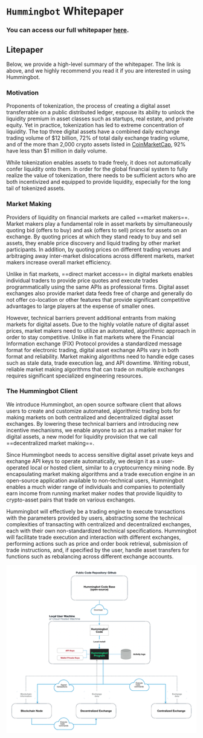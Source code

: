# `Hummingbot` Whitepaper

### You can access our full whitepaper [here](https://www.hummingbot.io/whitepaper.pdf).

## Litepaper

Below, we provide a high-level summary of the whitepaper. The link is above, and we highly recommend you read it if you are interested in using Hummingbot.

### Motivation

Proponents of tokenization, the process of creating a digital asset transferrable on a public
distributed ledger, espouse its ability to unlock the liquidity premium in asset classes such as startups, real estate, and private equity. Yet in practice, tokenization has led to extreme concentration of liquidity. The top three digital assets have a combined daily exchange trading volume of $12 billion, 72% of total daily exchange trading volume, and of the more than 2,000 crypto assets listed in [CoinMarketCap](https://coinmarketcap.com), 92% have less than $1 million in daily volume.

While tokenization enables assets to trade freely, it does not automatically confer liquidity onto them. In order for the global financial system to fully realize the value of tokenization, there needs to be sufficient actors who are both incentivized and equipped to provide liquidity, especially for the long tail of tokenized assets.

### Market Making

Providers of liquidity on financial markets are called ==market makers==. Market makers play a fundamental role in asset markets by simultaneously quoting bid (offers to buy) and ask (offers to sell) prices for assets on an exchange. By quoting prices at which they stand ready to buy and sell assets, they enable price discovery and liquid trading by other market participants. In addition, by quoting prices on different trading venues and arbitraging away inter-market dislocations across different markets, market makers increase overall market efficiency.

Unlike in fiat markets, ==direct market access== in digital markets enables individual traders to provide price quotes and execute trades programmatically using the same APIs as professional firms. Digital asset exchanges also provide market data feeds free of charge and generally do not offer co-location or other features that provide significant competitive advantages to large players at the expense of smaller ones.

However, technical barriers prevent additional entrants from making markets for digital assets. Due to the highly volatile nature of digital asset prices, market makers need to utilize an automated, algorithmic approach in order to stay competitive. Unlike in fiat markets where the Financial Information exchange (FIX) Protocol provides a standardized message format for electronic trading, digital asset exchange APIs vary in both format and reliability. Market making algorithms need to handle edge cases such as stale data, trade execution lag, and API downtime. Writing robust, reliable market making algorithms that can trade on multiple exchanges requires significant specialized engineering resources.

### The Hummingbot Client

We introduce Hummingbot, an open source software client that allows users to create and customize automated, algorithmic trading bots for making markets on both centralized and decentralized digital asset exchanges. By lowering these technical barriers and introducing new incentive mechanisms, we enable anyone to act as a market maker for digital assets, a new model for liquidity provision that we call ==decentralized market making==.

Since Hummingbot needs to access sensitive digital asset private keys and exchange API keys to operate automatically, we design it as a user-operated local or hosted client, similar to a cryptocurrency mining node. By encapsulating market making algorithms and a trade execution engine in an open-source application available to non-technical users, Hummingbot enables a much wider range of individuals and companies to potentially earn income from running market maker nodes that provide liquidity to crypto-asset pairs that trade on various exchanges.

Hummingbot will effectively be a trading engine to execute transactions with the parameters provided by users, abstracting some the technical complexities of transacting with centralized and decentralized exchanges, each with their own non-standardized technical specifications. Hummingbot will facilitate trade execution and interaction with different exchanges, performing actions such as price and order book retrieval, submission of trade instructions, and, if specified by the user, handle asset transfers for functions such as rebalancing across different exchange accounts.

![Hummingbot architecture](assets/img/architecture.png)
